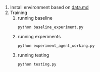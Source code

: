 1. Install environment based on [data.md](https://raw.githubusercontent.com/syKevinPeng/RocketLeagueAI/main/data.md)
2. Training
   1. running baseline
        ``` 
        python baseline_experiment.py
        ```
    2. running experiments
        ```
        python experiment_agent_working.py
        ```
    3. running testing
        ```
        python testing.py
        ```